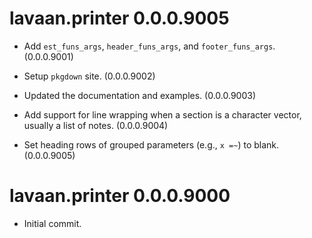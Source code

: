 # lavaan.printer 0.0.0.9005

- Add `est_funs_args`, `header_funs_args`,
  and `footer_funs_args`. (0.0.0.9001)

- Setup `pkgdown` site. (0.0.0.9002)

- Updated the documentation and examples.
  (0.0.0.9003)

- Add support for line wrapping when
  a section is a character vector,
  usually a list of notes. (0.0.0.9004)

- Set heading rows of grouped parameters
  (e.g., `x =~`) to blank. (0.0.0.9005)

# lavaan.printer 0.0.0.9000

- Initial commit.
